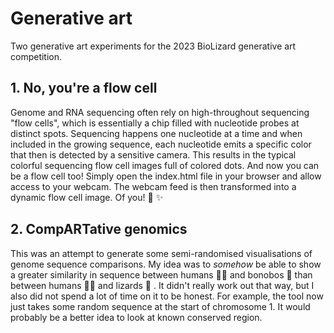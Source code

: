 # Generative art

Two generative art experiments for the 2023 BioLizard generative art competition.

## 1. No, you're a flow cell

Genome and RNA sequencing often rely on high-throughout sequencing "flow cells", which is essentially a chip filled with nucleotide probes at distinct spots. Sequencing happens one nucleotide at a time and when included in the growing sequence, each nucleotide emits a specific color that then is detected by a sensitive camera. This results in the typical colorful sequencing flow cell images full of colored dots. And now you can be a flow cell too! Simply open the index.html file in your browser and allow access to your webcam. The webcam feed is then transformed into a dynamic flow cell image. Of you! 📸 ✨

## 2. CompARTative genomics

This was an attempt to generate some semi-randomised visualisations of genome sequence comparisons. My idea was to _somehow_ be able to show a greater similarity in sequence between humans 🤸‍♂️ and bonobos 🐒 than between humans 🤸‍♂️ and lizards 🦎 . It didn't really work out that way, but I also did not spend a lot of time on it to be honest. For example, the tool now just takes some random sequence at the start of chromosome 1. It would probably be a better idea to look at known conserved region.
